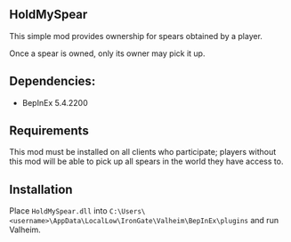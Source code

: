 HoldMySpear
-----------

This simple mod provides ownership for spears obtained by a player.

Once a spear is owned, only its owner may pick it up.

## Dependencies:

- BepInEx 5.4.2200

## Requirements

This mod must be installed on all clients who participate; players
without this mod will be able to pick up all spears in the world
they have access to.

## Installation

Place `HoldMySpear.dll` into `C:\Users\<username>\AppData\LocalLow\IronGate\Valheim\BepInEx\plugins` and run Valheim.
